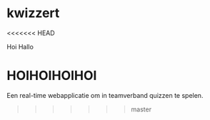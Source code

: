 # kwizzert
<<<<<<< HEAD

Hoi
Hallo

HOIHOIHOIHOI
=======
Een real-time webapplicatie om in teamverband quizzen te spelen.
>>>>>>> master
